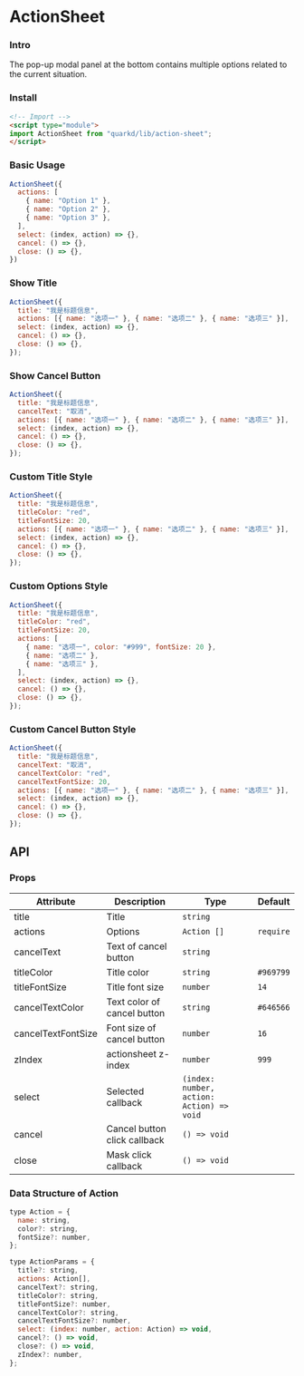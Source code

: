 # ActionSheet

### Intro

The pop-up modal panel at the bottom contains multiple options related to the current situation.

### Install

```html
<!-- Import -->
<script type="module">
import ActionSheet from "quarkd/lib/action-sheet";
</script>
```
### Basic Usage


```js
ActionSheet({
  actions: [
    { name: "Option 1" },
    { name: "Option 2" },
    { name: "Option 3" },
  ],
  select: (index, action) => {},
  cancel: () => {},
  close: () => {},
})
```

### Show Title

```js
ActionSheet({
  title: "我是标题信息",
  actions: [{ name: "选项一" }, { name: "选项二" }, { name: "选项三" }],
  select: (index, action) => {},
  cancel: () => {},
  close: () => {},
});
```

### Show Cancel Button

```js
ActionSheet({
  title: "我是标题信息",
  cancelText: "取消",
  actions: [{ name: "选项一" }, { name: "选项二" }, { name: "选项三" }],
  select: (index, action) => {},
  cancel: () => {},
  close: () => {},
});
```

### Custom Title Style

```js
ActionSheet({
  title: "我是标题信息",
  titleColor: "red",
  titleFontSize: 20,
  actions: [{ name: "选项一" }, { name: "选项二" }, { name: "选项三" }],
  select: (index, action) => {},
  cancel: () => {},
  close: () => {},
});
```

### Custom Options Style

```js
ActionSheet({
  title: "我是标题信息",
  titleColor: "red",
  titleFontSize: 20,
  actions: [
    { name: "选项一", color: "#999", fontSize: 20 },
    { name: "选项二" },
    { name: "选项三" },
  ],
  select: (index, action) => {},
  cancel: () => {},
  close: () => {},
});
```

### Custom Cancel Button Style

```js
ActionSheet({
  title: "我是标题信息",
  cancelText: "取消",
  cancelTextColor: "red",
  cancelTextFontSize: 20,
  actions: [{ name: "选项一" }, { name: "选项二" }, { name: "选项三" }],
  select: (index, action) => {},
  cancel: () => {},
  close: () => {},
});
```


## API

### Props

| Attribute          | Description                  | Type                                      | Default   |
| ------------------ | ---------------------------- | ----------------------------------------- | --------- |
| title              | Title                        | `string`                                  |           |
| actions            | Options                      | `Action []`                               | `require` |
| cancelText         | Text of cancel button        | `string `                                 |
| titleColor         | Title color                  | `string `                                 | `#969799` |
| titleFontSize      | Title font size              | `number `                                 | `14`      |
| cancelTextColor    | Text color of cancel button  | `string `                                 | `#646566` |
| cancelTextFontSize | Font size of cancel button   | `number`                                  | `16`      |
| zIndex             | actionsheet z-index          | `number `                                 | `999`     |
| select             | Selected callback            | `(index: number, action: Action) => void` |           |
| cancel             | Cancel button click callback | `() => void `                             |           |
| close              | Mask click callback          | `() => void`                              |           |

### Data Structure of Action

```js
type Action = {
  name: string,
  color?: string,
  fontSize?: number,
};

type ActionParams = {
  title?: string,
  actions: Action[],
  cancelText?: string,
  titleColor?: string,
  titleFontSize?: number,
  cancelTextColor?: string,
  cancelTextFontSize?: number,
  select: (index: number, action: Action) => void,
  cancel?: () => void,
  close?: () => void,
  zIndex?: number,
};
```

